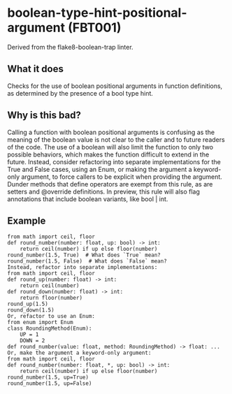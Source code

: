 # boolean-type-hint-positional-argument (FBT001)
Derived from the flake8-boolean-trap linter.
## What it does
Checks for the use of boolean positional arguments in function definitions,
as determined by the presence of a bool type hint.
## Why is this bad?
Calling a function with boolean positional arguments is confusing as the
meaning of the boolean value is not clear to the caller and to future
readers of the code.
The use of a boolean will also limit the function to only two possible
behaviors, which makes the function difficult to extend in the future.
Instead, consider refactoring into separate implementations for the
True and False cases, using an Enum, or making the argument a
keyword-only argument, to force callers to be explicit when providing
the argument.
Dunder methods that define operators are exempt from this rule, as are
setters and @override definitions.
In preview, this rule will also flag annotations that include boolean
variants, like bool | int.
## Example
```
from math import ceil, floor
def round_number(number: float, up: bool) -> int:
    return ceil(number) if up else floor(number)
round_number(1.5, True)  # What does `True` mean?
round_number(1.5, False)  # What does `False` mean?
Instead, refactor into separate implementations:
from math import ceil, floor
def round_up(number: float) -> int:
    return ceil(number)
def round_down(number: float) -> int:
    return floor(number)
round_up(1.5)
round_down(1.5)
Or, refactor to use an Enum:
from enum import Enum
class RoundingMethod(Enum):
    UP = 1
    DOWN = 2
def round_number(value: float, method: RoundingMethod) -> float: ...
Or, make the argument a keyword-only argument:
from math import ceil, floor
def round_number(number: float, *, up: bool) -> int:
    return ceil(number) if up else floor(number)
round_number(1.5, up=True)
round_number(1.5, up=False)
```